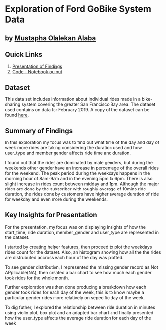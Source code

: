 # Exploration of Ford GoBike System Data
## by [Mustapha Olalekan Alaba](https://twitter.com/alaba_mustapha)


## Quick Links

1. [Presentation of Findings](https://alabamustapha.github.io/Exploration-of-FordGoBike-Rides-Data/Part_II_slide_deck_fordgobike_tripdata.slides.html)
1. [Code - Notebook output](https://alabamustapha.github.io/Exploration-of-FordGoBike-Rides-Data/Part_I_exploration_fordgobike_tripdata.html)


## Dataset

This data set includes information about individual rides made in a bike-sharing system covering the greater San Francisco Bay area. The dataset used contains on data for February 2019. A copy of the dataset can be found [here](https://video.udacity-data.com/topher/2020/October/5f91cf38_201902-fordgobike-tripdata/201902-fordgobike-tripdata.csv),

## Summary of Findings

In this exploration my focus was to find out what time of the day and day of week more rides are taking considering the duration used and how user_type and member gender affects ride time and duration.

I found out that the rides are dominated by male genders, but during the weekends other gender have an increase in percentage of the overall rides for the weekend. The peak period during the weekdays happens in the morning hour of 8am-9am and in the evening 5pm to 6pm. There is also slight increase in rides count between midday and 1pm. Although the major rides are done by the subscriber with roughly average of 10mins ride duration, the rides done by customers have higher average duration of ride for weekday and even more during the weekends.


## Key Insights for Presentation

For the presentation, my focus was on displaying insights of how the start_time, ride duration, member_gender and user_type are represented in the dataset. 

I started by creating helper features, then proceed to plot the weekdays rides count for the dataset. Also, an histogram showing how all the the rides are distrubuted accross each hour of the day was plotted.

To see gender distribution, I represented the missing gender record as Not APplicable(NA), then created a bar chart to see how much each gender took rides for the whole month. 

Further exploration was then done producing a breakdown how each gender took rides for each day of the week, this is to know maybe a particular gender rides more relatively on sepecific day of the week.

To dig futher, I explored the relationship between ride duration in minutes using violin plot, box plot and an adapted bar chart and finally presented how the user_type affects the average ride duration for each day of the week
